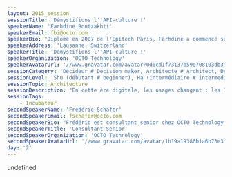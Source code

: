 ```yaml
---
layout: 2015_session
sessionTitle: 'Démystifions l''API-culture !'
speakerName: 'Farhdine Boutzakhti'
speakerEmail: fbi@octo.com
speakerBio: "Diplômé en 2007 de l'Epitech Paris, Farhdine a commencé sa carrière en tant que développeur en banque d’investissement. Il a ensuite passé quatre années dans l’industrie avant de rejoindre à Lausanne OCTO Technology en 2013 en tant que consultant.\nFort de ses compétences transverses, Farhdine s’implique dans l’ensemble du cycle de développement logiciel et particulièrement sur les aspects DevOps afin d'améliorer collaboration, automatisation et réduction du time-to-market.\nIl est co-organisateur du meetup \"DevOps Switzerland\"."
speakerAddress: 'Lausanne, Switzerland'
speakerTitle: 'Démystifions l''API-culture !'
speakerOrganization: 'OCTO Technology'
speakerAvatarUrl: '//www.gravatar.com/avatar/0d0cd1f73137b59e708103db3972b9b6?size=200&default=mm'
sessionCategory: 'Décideur # Decision maker, Architecte # Architect, Développeur # Developer'
sessionLevel: 'Shu (débutant # beginner), Ha (intermédiaire # intermediate)'
sessionTopic: Architecture
sessionDescription: "En cette ère digitale, les usages changent : les IHM sont multiples, accessibles n'importe où et n'importe quand; mais surtout de plus en plus éphémères.\nNos systèmes d'informations doivent évoluer afin de gérer cette accélération.\nSi la volonté de rendre le SI modulaire n'est pas nouvelle (architectures orientées services, technologies associées,...), de nouvelles cultures et pratiques (API First, OpenAPI, ...) nous sont insufflées par les géants du Web pour y parvenir.\nLa démarche de rationalisation d'hier se transforme en levier de création de valeur. \nCette session reviendra sur les enjeux business et techniques de la culture API."
sessionTags:
    - Incubateur
secondSpeakerName: 'Frédéric Schäfer'
secondSpeakerEmail: fschafer@octo.com
secondSpeakerBio: "Frédéric est consultant senior chez OCTO Technology depuis 2005. Il intervient sur des missions de cadrage et de conseil mais également sur la mise en oeuvre de solutions techniques.\nLa testabilité est l'une de ses préoccupations et lors de ses différentes activités, il s'attache à ce que cette dimension soit prise en compte par ses clients.\nDepuis plusieurs années, il s'intéresse à la gestion des identités en entreprise et aide ses clients à s'améliorer sur ce sujet."
secondSpeakerTitle: 'Consultant Senior'
secondSpeakerOrganization: 'OCTO Technology'
secondSpeakerAvatarUrl: '//www.gravatar.com/avatar/1b19a19386b1a6b73e3f918a15781e25?size=200&default=mm'
day: '2'
---
```


undefined
